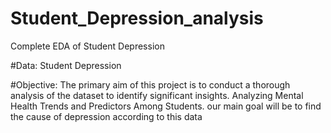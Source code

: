 # Student_Depression_analysis
Complete EDA of Student Depression

#Data:
Student Depression


#Objective:
The primary aim of this project is to conduct a thorough analysis of the dataset to identify significant insights. Analyzing Mental Health Trends and Predictors Among Students. our main goal will be to find the cause of depression according to this data
